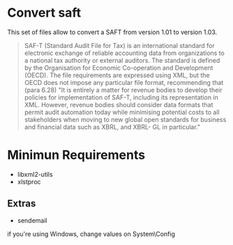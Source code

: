 # Convert saft

This set of files allow to convert a SAFT from version 1.01 to version 1.03.

> SAF-T (Standard Audit File for Tax) is an international standard for electronic exchange of reliable accounting data from organizations to a national tax authority or external auditors. The standard is defined by the Organisation for Economic Co-operation and Development (OECD). The file requirements are expressed using XML, but the OECD does not impose any particular file format, recommending that (para 6.28) "It is entirely a matter for revenue bodies to develop their policies for implementation of SAF-T, including its representation in XML. However, revenue bodies should consider data formats that permit audit automation today while minimising potential costs to all stakeholders when moving to new global open standards for business and financial data such as XBRL, and XBRL- GL in particular."

# Minimun Requirements

* libxml2-utils
* xlstproc

## Extras

* sendemail

if you're using Windows, change values on System\Config


